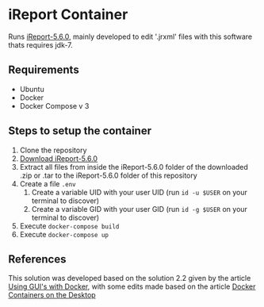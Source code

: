# iReport Container

Runs [iReport-5.6.0](https://community.jaspersoft.com/project/ireport-designer), mainly developed to edit '.jrxml' files with this software thats requires jdk-7.

## Requirements
* Ubuntu
* Docker
* Docker Compose v 3

## Steps to setup the container
1. Clone the repository
2. [Download iReport-5.6.0](https://community.jaspersoft.com/project/ireport-designer/releases)
3. Extract all files from inside the iReport-5.6.0 folder of the downloaded .zip or .tar to the iReport-5.6.0 folder of this repository
2. Create a file `.env`
    1. Create a variable UID with your user UID (run `id -u $USER` on your terminal to discover)
    2. Create a variable GID with your user GID (run `id -g $USER` on your terminal to discover)
3. Execute `docker-compose build`
4. Execute `docker-compose up`

## References
This solution was developed based on the solution 2.2 given by the article [Using GUI's with Docker](http://wiki.ros.org/docker/Tutorials/GUI), with some edits made based on the article [Docker Containers on the Desktop](https://blog.jessfraz.com/post/docker-containers-on-the-desktop/)
